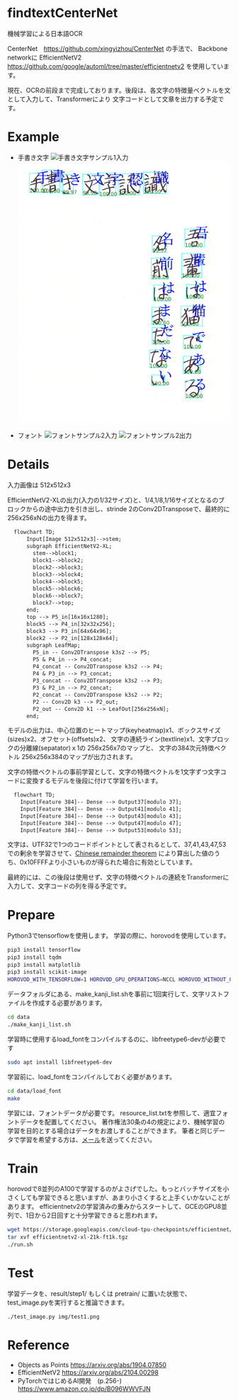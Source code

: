 # findtextCenterNet
機械学習による日本語OCR

CenterNet　https://github.com/xingyizhou/CenterNet
の手法で、
Backbone networkに EfficientNetV2 https://github.com/google/automl/tree/master/efficientnetv2
を使用しています。

現在、OCRの前段まで完成しております。後段は、各文字の特徴量ベクトルを文として入力して、Transformerにより
文字コードとして文章を出力する予定です。

# Example
- 手書き文字
![手書き文字サンプル1入力](https://github.com/lithium0003/findtextCenterNet/blob/main/img/test1.png "入力1")
![手書き文字サンプル1出力](https://github.com/lithium0003/findtextCenterNet/blob/main/img/test1_result.png "出力1")

- フォント
![フォントサンプル2入力](https://github.com/lithium0003/findtextCenterNet/blob/main/img/test2.png "入力2")
![フォントサンプル2出力](https://github.com/lithium0003/findtextCenterNet/blob/main/img/test2_result.png "出力2")

# Details 

入力画像は 512x512x3

EfficientNetV2-XLの出力(入力の1/32サイズ)と、1/4,1/8,1/16サイズとなるのブロックからの途中出力を引き出し、strinde 2のConv2DTransposeで、最終的に
256x256xNの出力を得ます。

```mermaid
  flowchart TD;
      Input[Image 512x512x3]-->stem;
      subgraph EfficientNetV2-XL;
        stem-->block1;
        block1-->block2;
        block2-->block3;
        block3-->block4;
        block4-->block5;
        block5-->block6;
        block6-->block7;
        block7-->top;
      end;
      top --> P5_in[16x16x1280];
      block5 --> P4_in[32x32x256];
      block3 --> P3_in[64x64x96];
      block2 --> P2_in[128x128x64];
      subgraph LeafMap;
        P5_in -- Conv2DTranspose k3s2 --> P5;
        P5 & P4_in --> P4_concat;
        P4_concat -- Conv2DTranspose k3s2 --> P4;
        P4 & P3_in --> P3_concat;
        P3_concat -- Conv2DTranspose k3s2 --> P3;
        P3 & P2_in --> P2_concat;
        P2_concat -- Conv2DTranspose k3s2 --> P2;
        P2 -- Conv2D k3 --> P2_out;
        P2_out -- Conv2D k1 --> LeafOut[256x256xN];
      end;

```

モデルの出力は、中心位置のヒートマップ(keyheatmap)x1、ボックスサイズ(sizes)x2、オフセット(offsets)x2、
文字の連続ライン(textline)x1、文字ブロックの分離線(sepatator)ｘ1の 256x256x7のマップと、
文字の384次元特徴ベクトル 256x256x384のマップが出力されます。

文字の特徴ベクトルの事前学習として、文字の特徴ベクトルを1文字ずつ文字コードに変換するモデルを後段に付けて学習を行います。

```mermaid
  flowchart TD;
    Input[Feature 384]-- Dense --> Output37[modulo 37];
    Input[Feature 384]-- Dense --> Output41[modulo 41];
    Input[Feature 384]-- Dense --> Output43[modulo 43];
    Input[Feature 384]-- Dense --> Output47[modulo 47];
    Input[Feature 384]-- Dense --> Output53[modulo 53];
```

文字は、UTF32で1つのコードポイントとして表されるとして、37,41,43,47,53での剰余を学習させて、[Chinese remainder theorem](https://ja.wikipedia.org/wiki/%E4%B8%AD%E5%9B%BD%E3%81%AE%E5%89%B0%E4%BD%99%E5%AE%9A%E7%90%86)
により算出した値のうち、0x10FFFFより小さいものが得られた場合に有効としています。

最終的には、この後段は使用せず、文字の特徴ベクトルの連続をTransformerに入力して、文字コードの列を得る予定です。

# Prepare 
Python3でtensorflowを使用します。
学習の際に、horovodを使用しています。

```bash
pip3 install tensorflow
pip3 install tqdm
pip3 install matplotlib
pip3 install scikit-image
HOROVOD_WITH_TENSORFLOW=1 HOROVOD_GPU_OPERATIONS=NCCL HOROVOD_WITHOUT_GLOO=1 pip3 install --no-cache-dir horovod
```

データフォルダにある、make_kanji_list.shを事前に1回実行して、文字リストファイルを作成する必要があります。

```bash
cd data
./make_kanji_list.sh
```

学習時に使用するload_fontをコンパイルするのに、libfreetype6-devが必要です

```bash
sudo apt install libfreetype6-dev
```

学習前に、load_fontをコンパイルしておく必要があります。
```bash
cd data/load_font
make
```

学習には、フォントデータが必要です。
resource_list.txtを参照して、適宜フォントデータを配置してください。
著作権法30条の4の規定により、機械学習の学習を目的とする場合はデータをお渡しすることができます。
筆者と同じデータで学習を希望する方は、[メール](<mailto:contact@lithium03.info>)を送ってください。

# Train
horovodで8並列のA100で学習するのがよさげでした。もっとバッチサイズを小さくしても学習できると思いますが、あまり小さくすると上手くいかないことがあります。
efficientnetv2の学習済みの重みからスタートして、GCEのGPU8並列で、1日から2日回すと十分学習できると思われます。

```bash
wget https://storage.googleapis.com/cloud-tpu-checkpoints/efficientnet/v2/efficientnetv2-xl-21k-ft1k.tgz
tar xvf efficientnetv2-xl-21k-ft1k.tgz
./run.sh
```

# Test
学習データを、result/step1/ もしくは pretrain/ に置いた状態で、
test_image.pyを実行すると推論できます。

```bash
./test_image.py img/test1.png
```

# Reference 
- Objects as Points
https://arxiv.org/abs/1904.07850
- EfficientNetV2
https://arxiv.org/abs/2104.00298
- PyTorchではじめるAI開発　(p.256-)
https://www.amazon.co.jp/dp/B096WWVFJN


